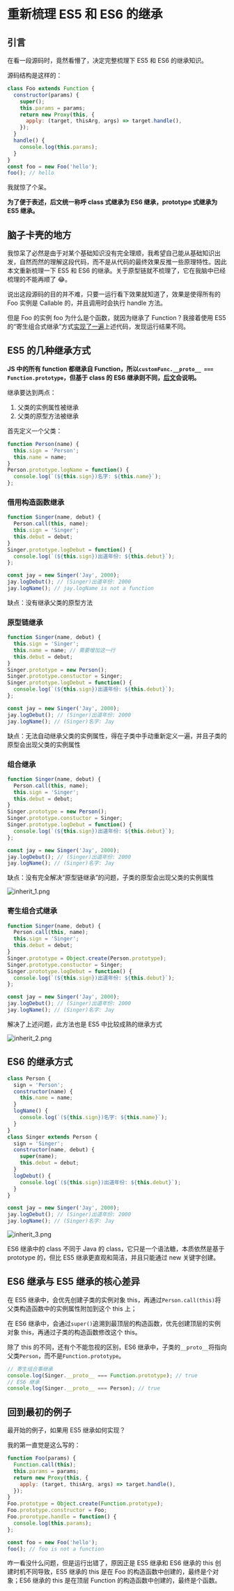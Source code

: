 # 重新梳理 ES5 和 ES6 的继承

<a id="e4568847"></a>

## 引言

在看一段源码时，竟然看懵了，决定完整梳理下 ES5 和 ES6 的继承知识。

源码结构是这样的：

```javascript
class Foo extends Function {
  constructor(params) {
    super();
    this.params = params;
    return new Proxy(this, {
      apply: (target, thisArg, args) => target.handle(),
    });
  }
  handle() {
    console.log(this.params);
  }
}
const foo = new Foo('hello');
foo(); // hello
```

我就惊了个呆。

**为了便于表述，后文统一称呼 class 式继承为 ES6 继承，prototype 式继承为 ES5 继承。**

<a id="e1fdfb20"></a>

## 脑子卡壳的地方

我惊呆了必然是由于对某个基础知识没有完全理顺，我希望自己能从基础知识出发，自然而然的理解这段代码，而不是从代码的最终效果反推一些原理特性。因此本文重新梳理一下 ES5 和 ES6 的继承。关于原型链就不梳理了，它在我脑中已经梳理的不能再顺了 😂。

说出这段源码的目的并不难，只要一运行看下效果就知道了，效果是使得所有的 Foo 实例是 Callable 的，并且调用时会执行 handle 方法。

但是 Foo 的实例 foo 为什么是个函数，就因为继承了 Function？我接着使用 ES5 的“寄生组合式继承”方式[实现了一遍](#df08f0d4)上述代码，发现运行结果不同。

<a id="a7080042"></a>

## ES5 的几种继承方式

**JS 中的所有 function 都继承自 Function，所以`customFunc.__proto__ === Function.prototype`，但基于 class 的 ES6 继承则不同，**[**后文**](#0376074c)**会说明。**

继承要达到两点：

1. 父类的实例属性被继承
1. 父类的原型方法被继承

首先定义一个父类：

```javascript
function Person(name) {
  this.sign = 'Person';
  this.name = name;
}
Person.prototype.logName = function() {
  console.log(`(${this.sign})名字: ${this.name}`);
};
```

<a id="37483c19"></a>

### 借用构造函数继承

```javascript
function Singer(name, debut) {
  Person.call(this, name);
  this.sign = 'Singer';
  this.debut = debut;
}
Singer.prototype.logDebut = function() {
  console.log(`(${this.sign})出道年份: ${this.debut}`);
};

const jay = new Singer('Jay', 2000);
jay.logDebut(); // (Singer)出道年份: 2000
jay.logName(); // jay.logName is not a function
```

缺点：没有继承父类的原型方法

<a id="5aa5c705"></a>

### 原型链继承

```javascript
function Singer(name, debut) {
  this.sign = 'Singer';
  this.name = name; // 需要增加这一行
  this.debut = debut;
}
Singer.prototype = new Person();
Singer.prototype.constuctor = Singer;
Singer.prototype.logDebut = function() {
  console.log(`(${this.sign})出道年份: ${this.debut}`);
};

const jay = new Singer('Jay', 2000);
jay.logDebut(); // (Singer)出道年份: 2000
jay.logName(); // (Singer)名字: Jay
```

缺点：无法自动继承父类的实例属性，得在子类中手动重新定义一遍，并且子类的原型会出现父类的实例属性

<a id="511d63d3"></a>

### 组合继承

```javascript
function Singer(name, debut) {
  Person.call(this, name);
  this.sign = 'Singer';
  this.debut = debut;
}
Singer.prototype = new Person();
Singer.prototype.constuctor = Singer;
Singer.prototype.logDebut = function() {
  console.log(`(${this.sign})出道年份: ${this.debut}`);
};

const jay = new Singer('Jay', 2000);
jay.logDebut(); // (Singer)出道年份: 2000
jay.logName(); // (Singer)名字: Jay
```

缺点：没有完全解决“原型链继承”的问题，子类的原型会出现父类的实例属性

![inherit_1.png](@images/1598322102403-3a70f797-b5d7-4ddf-a51c-5f67f38e2081.png)

<a id="df08f0d4"></a>

### 寄生组合式继承

```javascript
function Singer(name, debut) {
  Person.call(this, name);
  this.sign = 'Singer';
  this.debut = debut;
}
Singer.prototype = Object.create(Person.prototype);
Singer.prototype.constuctor = Singer;
Singer.prototype.logDebut = function() {
  console.log(`(${this.sign})出道年份: ${this.debut}`);
};

const jay = new Singer('Jay', 2000);
jay.logDebut(); // (Singer)出道年份: 2000
jay.logName(); // (Singer)名字: Jay
```

解决了上述问题，此方法也是 ES5 中比较成熟的继承方式

![inherit_2.png](@images/1598322132077-7a1c4bcc-e537-40dd-bc09-0636528d4533.png)

<a id="0376074c"></a>

## ES6 的继承方式

```javascript
class Person {
  sign = 'Person';
  constructor(name) {
    this.name = name;
  }
  logName() {
    console.log(`(${this.sign})名字: ${this.name}`);
  }
}
class Singer extends Person {
  sign = 'Singer';
  constructor(name, debut) {
    super(name);
    this.debut = debut;
  }
  logDebut() {
    console.log(`(${this.sign})出道年份: ${this.debut}`);
  }
}

const jay = new Singer('Jay', 2000);
jay.logDebut(); // (Singer)出道年份: 2000
jay.logName(); // (Singer)名字: Jay
```

![inherit_3.png](@images/1598322139556-9b3ab19b-b638-45a4-99d8-8026c31719ba.png)

ES6 继承中的 class 不同于 Java 的 class，它只是一个语法糖，本质依然是基于 prototype 的，但比 ES5 继承更直观和简洁，并且只能通过 new 关键字创建。

<a id="3d71812a"></a>

## ES6 继承与 ES5 继承的核心差异

在 ES5 继承中，会优先创建子类的实例对象 this，再通过`Person.call(this)`将父类构造函数中的实例属性附加到这个 this 上；

在 ES6 继承中，会通过`super()`追溯到最顶层的构造函数，优先创建顶层的实例对象 this，再通过子类的构造函数修改这个 this。

除了 this 的不同，还有个不能忽视的区别，ES6 继承中，子类的`__proto__`将指向父类`Person`，而不是`Function.prototype`。

```javascript
// 寄生组合事继承
console.log(Singer.__proto__ === Function.prototype); // true
// ES6 继承
console.log(Singer.__proto__ === Person); // true
```

<a id="1bed3aef"></a>

## 回到最初的例子

最开始的例子，如果用 ES5 继承如何实现？

我的第一直觉是这么写的：

```javascript
function Foo(params) {
  Function.call(this);
  this.params = params;
  return new Proxy(this, {
    apply: (target, thisArg, args) => target.handle(),
  });
}
Foo.prototype = Object.create(Function.prototype);
Foo.prototype.constructor = Foo;
Foo.prorotype.handle = function() {
  console.log(this.params);
};

const foo = new Foo('hello');
foo(); // foo is not a function
```

咋一看没什么问题，但是运行出错了，原因正是 ES5 继承和 ES6 继承的 this 创建时机不同导致，ES5 继承的 this 是在 Foo 的构造函数中创建的，最终是个对象；ES6 继承的 this 是在顶层 Function 的构造函数中创建的，最终是个函数。
